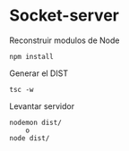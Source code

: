 # Socket-server

Reconstruir modulos de Node
```
npm install
```

Generar el DIST
```
tsc -w
```

Levantar servidor
```
nodemon dist/
    o
node dist/
```